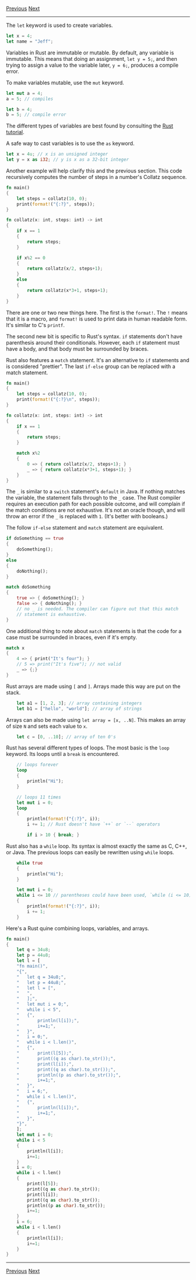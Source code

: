 [Previous](01.md)	[Next](03.md)
* * *
The `let` keyword is used to
create variables. 

```rust
let x = 4;
let name = "Jeff";
```

Variables in Rust are immutable or mutable. By default, any variable is 
immutable. This means that doing an assignment, `let y = 5;`, and then trying to
assign a value to the variable later, `y = 6;`, produces a compile error. 

To make variables mutable, use the `mut` keyword.

```rust
let mut a = 4;
a = 5; // compiles

let b = 4;
b = 5; // compile error
```

The different types of variables are best found by consulting the [Rust 
tutorial](http://static.rust-lang.org/doc/0.8/tutorial.html#syntax-basics).

A safe way to cast variables is to use the `as` keyword.

```rust
let x = 4u; // x is an unsigned integer
let y = x as i32; // y is x as a 32-bit integer
```

Another example will help clarify this and the previous section. This code 
recursively computes the number of steps in a number's Collatz sequence.

```rust
fn main()
{
	let steps = collatz(10, 0);
	print(format!("{:?}", steps));
}

fn collatz(x: int, steps: int) -> int
{
	if x == 1
	{
		return steps;
	}

	if x%2 == 0
	{
		return collatz(x/2, steps+1);
	}
	else
	{
		return collatz(x*3+1, steps+1);
	}
}
```

There are one or two new things here. The first is the `format!`. The `!` means
that it is a macro, and `format!` is used to print data in human readable form.
It's similar to C's `printf`.

The second new bit is specific to Rust's syntax. `if` statements don't have
parenthesis around their conditionals. However, each `if` statement must have a
body, and that body must be surrounded by braces.

Rust also features a `match` statement. It's an alternative to `if` statements 
and is considered "prettier". The last `if-else` group can be replaced with a 
match statement.

```rust
fn main()
{
	let steps = collatz(10, 0);
	print(format!("{:?}\n", steps));
}

fn collatz(x: int, steps: int) -> int
{
	if x == 1
	{
		return steps;
	}

	match x%2	
	{
		0 => { return collatz(x/2, steps+1); }
		_ => { return collatz(x*3+1, steps+1); }
	}
}
```

The `_` is similar to a `switch` statement's `default` in Java. If nothing
matches the variable, the statement falls through to the `_` case. The Rust
compiler requires an execution path for each possible outcome, and will 
complain if the match conditions are not exhaustive. It's not an oracle though,
 and will throw an error if the `_` is replaced with `1`. (It's better with 
 booleans.)

The follow `if-else` statement and `match` statement are equivalent.
```rust
if doSomething == true
{
	doSomething();
}
else
{
	doNothing();
}

match doSomething
{
	true => { doSomething(); }
	false => { doNothing(); }
	// no _ is needed. The compiler can figure out that this match
	// statement is exhaustive.
}
```

One additional thing to note about `match` statements is that the code for a
case must be surrounded in braces, even if it's empty.

```rust
match x
{
	4 => { print("It's four"); }
	// 5 => print("It's five"); // not valid
	_ => {;}
}
```

Rust arrays are made using `[` and `]`. Arrays made this way are put on the
stack.

```rust
	let a1 = [1, 2, 3]; // array containing integers
	let b1 = ["hello", "world"]; // array of strings
```

Arrays can also be made using `let array = [x, ..N]`. This makes an array of
size `N` and sets each value to `x`.

```rust
	let c = [0, ..10]; // array of ten 0's
```

Rust has several different types of loops. The most basic is the `loop`
keyword. Its loops until a `break` is encountered.

```rust
	// loops forever
	loop
	{
		println("Hi");
	}
```

```rust
	// loops 11 times
	let mut i = 0;
	loop
	{
		println(format!("{:?}", i));
		i += 1; // Rust doesn't have `++` or `--` operators

		if i > 10 { break; }
```

Rust also has a `while` loop. Its syntax is almost exactly the same as C, C++, 
or Java. The previous loops can easily be rewritten using `while` loops.

```rust
	while true
	{
		println("Hi");
	}
```

```rust
	let mut i = 0;
	while i <= 10 // parentheses could have been used, `while (i <= 10)`
	{
		println(format!("{:?}", i));
		i += 1;
	}
```

Here's a Rust quine combining loops, variables, and arrays.

```rust
fn main()
{
	let q = 34u8;
	let p = 44u8;
	let l = [
	"fn main()",
	"{",
	"	let q = 34u8;",
	"	let p = 44u8;",
	"	let l = [",
	"	",
	"	];",
	"	let mut i = 0;",
	"	while i < 5",
	"	{",
	"		println(l[i]);",
	"		i+=1;",
	"	}",
	"	i = 0;",
	"	while i < l.len()",
	"	{",
	"		print(l[5]);",
	"		print((q as char).to_str());",
	"		print(l[i]);",
	"		print((q as char).to_str());",
	"		println((p as char).to_str());",
	"		i+=1;",
	"	}",
	"	i = 6;",
	"	while i < l.len()",
	"	{",
	"		println(l[i]);",
	"		i+=1;",
	"	}",
	"}",
	];
	let mut i = 0;
	while i < 5
	{
		println(l[i]);
		i+=1;
	}
	i = 0;
	while i < l.len()
	{
		print(l[5]);
		print((q as char).to_str());
		print(l[i]);
		print((q as char).to_str());
		println((p as char).to_str());
		i+=1;
	}
	i = 6;
	while i < l.len()
	{
		println(l[i]);
		i+=1;
	}
}
```

* * *
[Previous](01.md)	[Next](03.md)